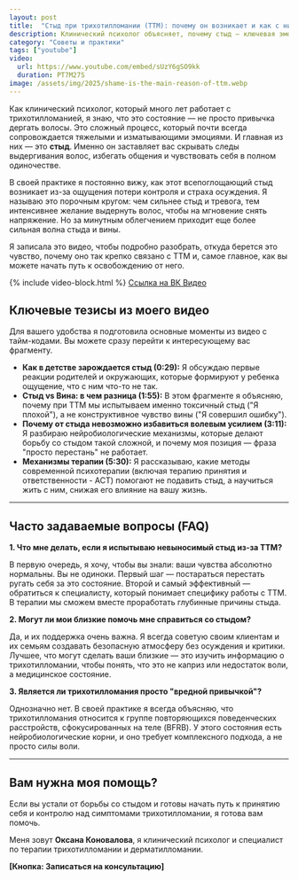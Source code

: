 ```yaml
---
layout: post
title:  "Стыд при трихотилломании (ТТМ): почему он возникает и как с ним бороться"
description: Клинический психолог объясняет, почему стыд — ключевая эмоция при трихотилломании (ТТМ). Узнайте о причинах навязчивого выдергивания волос и современных методах терапии.
category: "Советы и практики"
tags: ["youtube"]
video:
  url: https://www.youtube.com/embed/sUzY6gSO9kk
  duration: PT7M27S
image: /assets/img/2025/shame-is-the-main-reason-of-ttm.webp
---
```


Как клинический психолог, который много лет работает с трихотилломанией, я знаю, что это состояние — не просто привычка дергать волосы. Это сложный процесс, который почти всегда сопровождается тяжелыми и изматывающими эмоциями. И главная из них — это **стыд**. Именно он заставляет вас скрывать следы выдергивания волос, избегать общения и чувствовать себя в полном одиночестве.

В своей практике я постоянно вижу, как этот всепоглощающий стыд возникает из-за ощущения потери контроля и страха осуждения. Я называю это порочным кругом: чем сильнее стыд и тревога, тем интенсивнее желание выдернуть волос, чтобы на мгновение снять напряжение. Но за минутным облегчением приходит еще более сильная волна стыда и вины.

Я записала это видео, чтобы подробно разобрать, откуда берется это чувство, почему оно так крепко связано с ТТМ и, самое главное, как вы можете начать путь к освобождению от него.

{% include video-block.html %}
<a href="https://vkvideo.ru/video-211245681_456239069" rel="nofollow" target="_blank">Ссылка на ВК Видео</a>

## Ключевые тезисы из моего видео

Для вашего удобства я подготовила основные моменты из видео с тайм-кодами. Вы можете сразу перейти к интересующему вас фрагменту.

* **Как в детстве зарождается стыд (0:29):** Я обсуждаю первые реакции родителей и окружающих, которые формируют у ребенка ощущение, что с ним что-то не так.
* **Стыд vs Вина: в чем разница (1:55):** В этом фрагменте я объясняю, почему при ТТМ мы испытываем именно токсичный стыд ("Я плохой"), а не конструктивное чувство вины ("Я совершил ошибку").
* **Почему от стыда невозможно избавиться волевым усилием (3:11):** Я разбираю нейробиологические механизмы, которые делают борьбу со стыдом такой сложной, и почему моя позиция — фраза "просто перестань" не работает.
* **Механизмы терапии (5:30):** Я рассказываю, какие методы современной психотерапии (включая терапию принятия и ответственности - ACT) помогают не подавить стыд, а научиться жить с ним, снижая его влияние на вашу жизнь.

***

## Часто задаваемые вопросы (FAQ)

**1. Что мне делать, если я испытываю невыносимый стыд из-за ТТМ?**

В первую очередь, я хочу, чтобы вы знали: ваши чувства абсолютно нормальны. Вы не одиноки. Первый шаг — постараться перестать ругать себя за это состояние. Второй и самый эффективный — обратиться к специалисту, который понимает специфику работы с ТТМ. В терапии мы сможем вместе проработать глубинные причины стыда.

**2. Могут ли мои близкие помочь мне справиться со стыдом?**

Да, и их поддержка очень важна. Я всегда советую своим клиентам и их семьям создавать безопасную атмосферу без осуждения и критики. Лучшее, что могут сделать ваши близкие — это изучить информацию о трихотилломании, чтобы понять, что это не каприз или недостаток воли, а медицинское состояние.

**3. Является ли трихотилломания просто "вредной привычкой"?**

Однозначно нет. В своей практике я всегда объясняю, что трихотилломания относится к группе повторяющихся поведенческих расстройств, сфокусированных на теле (BFRB). У этого состояния есть нейробиологические корни, и оно требует комплексного подхода, а не просто силы воли.

***

## Вам нужна моя помощь?

Если вы устали от борьбы со стыдом и готовы начать путь к принятию себя и контролю над симптомами трихотилломании, я готова вам помочь.

Меня зовут **Оксана Коновалова**, я клинический психолог и специалист по терапии трихотилломании и дерматилломании.

**[Кнопка: Записаться на консультацию]**